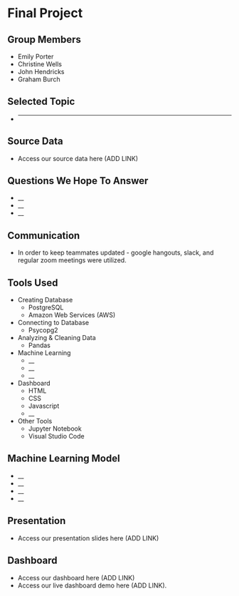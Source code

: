 # Final Project

## Group Members
* Emily Porter
* Christine Wells
* John Hendricks
* Graham Burch

## Selected Topic
* ___

## Source Data
* Access our source data here (ADD LINK)

## Questions We Hope To Answer
* __
* __
* __

## Communication
* In order to keep teammates updated - google hangouts, slack, and regular zoom meetings were utilized.

## Tools Used
* Creating Database
    * PostgreSQL
    * Amazon Web Services (AWS)
* Connecting to Database
    * Psycopg2
* Analyzing & Cleaning Data
    * Pandas
* Machine Learning
    * __
    * __ 
    * __
* Dashboard
    * HTML
    * CSS
    * Javascript
    * __
* Other Tools
    * Jupyter Notebook
    * Visual Studio Code

## Machine Learning Model
* __
* __
* __
* __

## Presentation
* Access our presentation slides here (ADD LINK)

## Dashboard
* Access our dashboard here (ADD LINK)
* Access our live dashboard demo here (ADD LINK).